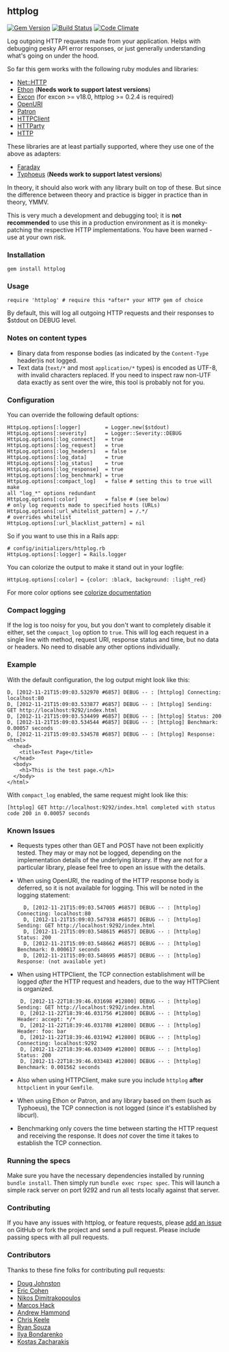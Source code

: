 ## httplog

[![Gem Version](https://badge.fury.io/rb/httplog.png)](http://badge.fury.io/rb/httplog) [![Build Status](https://travis-ci.org/trusche/httplog.svg?branch=master)](https://travis-ci.org/trusche/httplog) [![Code Climate](https://codeclimate.com/github/trusche/httplog.png)](https://codeclimate.com/github/trusche/httplog)

Log outgoing HTTP requests made from your application. Helps with debugging pesky API error responses, or just generally understanding what's going on under the hood. 

So far this gem works with the following ruby modules and libraries:

* [Net::HTTP](http://www.ruby-doc.org/stdlib-1.9.3/libdoc/net/http/rdoc/index.html)
* [Ethon](https://github.com/typhoeus/ethon) (**Needs work to support latest versions**)
* [Excon](https://github.com/geemus/excon) (for excon >= v18.0, httplog >= 0.2.4 is required)
* [OpenURI](http://www.ruby-doc.org/stdlib-1.9.3/libdoc/open-uri/rdoc/index.html)
* [Patron](https://github.com/toland/patron)
* [HTTPClient](https://github.com/nahi/httpclient)
* [HTTParty](https://github.com/jnunemaker/httparty)
* [HTTP](https://github.com/httprb/http)

These libraries are at least partially supported, where they use one of the above as adapters:

* [Faraday](https://github.com/technoweenie/faraday)
* [Typhoeus](https://github.com/typhoeus/typhoeus) (**Needs work to support latest versions**)

In theory, it should also work with any library built on top of these. But since
the difference between theory and practice is bigger in practice than in theory, YMMV.

This is very much a development and debugging tool; it is **not recommended** to
use this in a production environment as it is moneky-patching the respective HTTP implementations. 
You have been warned - use at your own risk.

### Installation

    gem install httplog

### Usage

    require 'httplog' # require this *after* your HTTP gem of choice

By default, this will log all outgoing HTTP requests and their responses to $stdout on DEBUG level. 

### Notes on content types

* Binary data from response bodies (as indicated by the `Content-Type` header)is not logged. 
* Text data (`text/*` and most `application/*` types) is encoded as UTF-8, with invalid characters replaced. If you need to inspect raw non-UTF data exactly as sent over the wire, this tool is probably not for you.

### Configuration

You can override the following default options:

    HttpLog.options[:logger]        = Logger.new($stdout)
    HttpLog.options[:severity]      = Logger::Severity::DEBUG
    HttpLog.options[:log_connect]   = true
    HttpLog.options[:log_request]   = true
    HttpLog.options[:log_headers]   = false
    HttpLog.options[:log_data]      = true
    HttpLog.options[:log_status]    = true
    HttpLog.options[:log_response]  = true
    HttpLog.options[:log_benchmark] = true
    HttpLog.options[:compact_log]   = false # setting this to true will make 
    all "log_*" options redundant
    HttpLog.options[:color]         = false # (see below)
	# only log requests made to specified hosts (URLs)
    HttpLog.options[:url_whitelist_pattern] = /.*/
    # overrides whitelist
    HttpLog.options[:url_blacklist_pattern] = nil

So if you want to use this in a Rails app:

    # config/initializers/httplog.rb
    HttpLog.options[:logger] = Rails.logger

You can colorize the output to make it stand out in your logfile:

    HttpLog.options[:color] = {color: :black, background: :light_red}    

For more color options see [colorize documentation](https://github.com/fazibear/colorize/blob/master/README.md)

### Compact logging

If the log is too noisy for you, but you don't want to completely disable it either, set the `compact_log` option to `true`. This will log each request in a single line with method, request URI, response status and time, but no data or headers. No need to disable any other options individually.

### Example

With the default configuration, the log output might look like this:

    D, [2012-11-21T15:09:03.532970 #6857] DEBUG -- : [httplog] Connecting: localhost:80
    D, [2012-11-21T15:09:03.533877 #6857] DEBUG -- : [httplog] Sending: GET http://localhost:9292/index.html
    D, [2012-11-21T15:09:03.534499 #6857] DEBUG -- : [httplog] Status: 200
    D, [2012-11-21T15:09:03.534544 #6857] DEBUG -- : [httplog] Benchmark: 0.00057 seconds
    D, [2012-11-21T15:09:03.534578 #6857] DEBUG -- : [httplog] Response:
    <html>
      <head>
        <title>Test Page</title>
      </head>
      <body>
        <h1>This is the test page.</h1>
      </body>
    </html>

With `compact_log` enabled, the same request might look like this:

    [httplog] GET http://localhost:9292/index.html completed with status code 200 in 0.00057 seconds

### Known Issues

* Requests types other than GET and POST have not been explicitly tested.
  They may or may not be logged, depending on the implementation details of the underlying library.
  If they are not for a particular library, please feel free to open an issue with the details.

* When using OpenURI, the reading of the HTTP response body is deferred,
  so it is not available for logging. This will be noted in the logging statement:

        D, [2012-11-21T15:09:03.547005 #6857] DEBUG -- : [httplog] Connecting: localhost:80
        D, [2012-11-21T15:09:03.547938 #6857] DEBUG -- : [httplog] Sending: GET http://localhost:9292/index.html
        D, [2012-11-21T15:09:03.548615 #6857] DEBUG -- : [httplog] Status: 200
        D, [2012-11-21T15:09:03.548662 #6857] DEBUG -- : [httplog] Benchmark: 0.000617 seconds
        D, [2012-11-21T15:09:03.548695 #6857] DEBUG -- : [httplog] Response: (not available yet)

*  When using HTTPClient, the TCP connection establishment will be logged
   *after* the HTTP request and headers, due to the way HTTPClient is organized.

        D, [2012-11-22T18:39:46.031698 #12800] DEBUG -- : [httplog] Sending: GET http://localhost:9292/index.html
        D, [2012-11-22T18:39:46.031756 #12800] DEBUG -- : [httplog] Header: accept: */*
        D, [2012-11-22T18:39:46.031788 #12800] DEBUG -- : [httplog] Header: foo: bar
        D, [2012-11-22T18:39:46.031942 #12800] DEBUG -- : [httplog] Connecting: localhost:9292
        D, [2012-11-22T18:39:46.033409 #12800] DEBUG -- : [httplog] Status: 200
        D, [2012-11-22T18:39:46.033483 #12800] DEBUG -- : [httplog] Benchmark: 0.001562 seconds

* Also when using HTTPClient, make sure you include `httplog` **after** `httpclient` in your `Gemfile`.

* When using Ethon or Patron, and any library based on them (such as Typhoeus),
  the TCP connection is not logged (since it's established by libcurl).

* Benchmarking only covers the time between starting the HTTP request and receiving the response. It does *not* cover the time it takes to establish the TCP connection.

### Running the specs

Make sure you have the necessary dependencies installed by running `bundle install`.
Then simply run `bundle exec rspec spec`.
This will launch a simple rack server on port 9292 and run all tests locally against that server.

### Contributing

If you have any issues with httplog,
or feature requests,
please [add an issue](https://github.com/trusche/httplog/issues) on GitHub
or fork the project and send a pull request.
Please include passing specs with all pull requests.

### Contributors

Thanks to these fine folks for contributing pull requests:

* [Doug Johnston](https://github.com/dougjohnston)
* [Eric Cohen](https://github.com/eirc)
* [Nikos Dimitrakopoulos](https://github.com/nikosd)
* [Marcos Hack](https://github.com/marcoshack)
* [Andrew Hammond](https://github.com/andrhamm)
* [Chris Keele](https://github.com/christhekeele)
* [Ryan Souza](https://github.com/ryansouza)
* [Ilya Bondarenko](https://github.com/sedx)
* [Kostas Zacharakis](https://github.com/kzacharakis)
